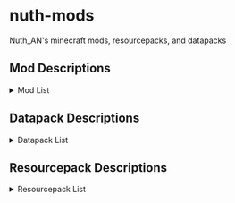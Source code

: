 # nuth-mods
Nuth_AN's minecraft mods, resourcepacks, and datapacks

## **Mod Descriptions**

<details>
<summary>Mod List</summary>

- advancementInfo
  - Tells the user what they need to do to accomplish an advancement

- axiom
  - Building mod I only use in creative worlds

- balm (library)

- betterBeaconPlacement
  - Places down the base of the beacon by right clicking on a beacon with the mineral block in your hand. Also can break all the blocks by breaking the beacon. Huge time saver

- betterF3
  - Improves F3 menu by color coding (highly customizable)

- betterStats
  - Makes the statistics screen look much prettier

- boatHUD
  - Adds a cool little HUD when riding a boat. Includes speed, gs experienced, and angle

- calcMod
  - Little calculator to calculate things such as amount of blocks needed for recipes, etc.

- carpetExtra
  - Adds some more cool carpet features

- carpetTIS
  - More carpet additions, notably large barrels

- clothConfig (library)

- clumps (performance)
  - Greatly decreases lag by clumping xp orbs together

- collective (library)

- continuity
  - Adds connected textures similar to OptiFine

- controlling (library)

- darkLoadingScreen
  - Makes the loading screen dark mode

- easierCrafting
  - Enables instant crafting without having to drag items to and fro

- eatingAnimation
  - Adds cool eating animations for most foods (sadly none for golden carrots)

- essential
  - Adds some useless cosmetics and allows hosting worlds for multiplayer with friends

- fabricAPI (library)

- carpet
  - Adds a ton of cool technical features. A tonnnnnn

- fabricLanguageKotlin (library)

- indium (performance)
  - Sodium addon that improves rendering API

- inventoryHUD
  - Adds some neat little HUDs. Highly customizable

- iris
  - Best shader loader in existence

- itemScroller
  - Amazing mod that makes it way easier to move items around in the inventory

- kleeSlabs
  - Allows just breaking the top or bottom slab in a double slab

- lambDynamicLights
  - Adds dynamic lights. Ex: holding a torch actually gives off light

- litematica
  - Building mod to creat ghost outlines of your builds for easier building process in survival

- lithium (performance)
  - Great optimization addon for fabric. Reduces tons of lag

- maLiLib (library)

- miniHUD
  - Fantastic mod that adds a little HUD that can display whatever you want it to. Also implements some useful renderers. Highly customizable

- modMenu
  - Adds a mod menu to help organize and configure mods in game

- NE
  - I have no clue what this mod does, but I think it's a dependency for some other mod

- noResourcePackWarnings
  - Removes the warning that a resource pack is from an older version

- reesesSodiumOptions
  - Improves the GUI of the sodium mod's options

- searchables
  - Adds a search bar in the keybinds menu to help find conflicts

- shulkerPlus
  - Allows you to label shulker boxes with an item. Great for organization

- sodiumExtra (performance)
  - Adds some more features to sodium

- sodium (performance)
  - The goat of performance mods

- stendhal
  - Adds the whole unicode library in the game GUI, allowing for symbols in signs, chat, etc.

- tweakermore
  - Adds some more tweakeroo features. I forgot what features, but they're probably cool

- tweakeroo
  - Allows for diagonal and offset block placement, orientation changes when placing, shulkerbox tooltips, freecam, and so much more. Highly customizable

- voiceChat
  - Adds a simple voice chat

- wiZoom
  - My favorite zoom mod. It's just the zoom from the Wurst hack client (which I've never used)

- yetAnotherConfigLib (library)

</details>

## **Datapack Descriptions**

<details>
<summary>Datapack List</summary>

- allMobHeads
  - Adds mob heads and player heads

- antiGriefs
  - Stops endermen from picking up blocks and stops ghasts from breaking blocks

- armoredElytra
  - Drop an elytra and chestplate on an anvil to combine them

- doubleShulkerShells
  - Shulkers always drop two shulker shells upon death

- fastLeafDecay
  - Makes leaves decay very quickly

- vanillaTweaks
  - Allows for redying of stuff, dying sandstone to red sandstone, adds a bunch of shapeless recipes, makes blackstone function the same as cobble for recipes, you can make black dye from coal and charcoal, you can smelt rotten flesh into leather, unpack ice, unpack netherwart blocks, unpack wool into string, trapdoor recipe yields 12 instead of 2, stair recipe yields 8 instead of 4, and wood recipe yields 4 instead of 3

- villagerWorkstationHighlights
  - Helps find which villager is assigned to which workstation

</details>

## **Resourcepack Descriptions**

<details>

<summary>Resourcepack List</summary>

- cowTotem
  - A little texture I made that turns the totem of undying into a cute little cow

- nuthPaintings
  - I replaced all the paintings with my favorite funny images

- redstoneTweaks
  - Extremely splendid pack that makes redstone components much easier to read and tell what direction they're facing, as well as much more

- uniqueDiscs
  - Gives each music disc a unique texture

- betterEggs
  - Recolors eggs and turtle eggs

- colorfulCoral
  - Makes dead coral have a little hue of color in them

- consistentSigns
  - Makes hanging signs and normal signs be consistent

- livingDragon
  - Gives the dragon egg an animated texture like a heartbeat

- obsidianEnderChest
  - Retextures ender chest to resemble obsidian

- rainRevamp
  - Makes rain so much nicer and atmospheric

- shrimpDistinctPotions
  - Gives each potion a unique texture

- springFlowers
  - Gets some variation in the flowers

- vanillaTweaks
  - fixes bucket inconsistencies, item stitching, fixes dripleaf, makes leaves look nicer on fast graphics, removes fogs, fixes blaze textures, fixes decorated pot texture, gives axolotls a cute lil smile, adds a dark mode UI, fixes gamerule names to be the same as in the source code, makes wither hearts actually discernable, color indicates ping, makes particles less obtrusive, cleans up glass textures, cleans up scaffold texture, lowers the shield texture to see better when holding, removes the pumpkin effect when wearing a carved pumpkin, makes fire a shorter texture, indicates suspicious sand/gravel with an outline and infested blocks with a caution tape outline, gives banner patterns unique texture as an item, makes age25 kelp have flowers on it, makes sapling age2 taller, quiets villagers and nether portals, allows for different skin tones in villagers, shortens grass textures, wraps around grass, path, mycelium, and snow blocks, makes the savanna colors golden, makes log texture a little rounded, makes water clearer and easier to see through, gives iron golems some flower patterns on them, makes the xp bottle a splash potion texture, makes a golden helmet look like a crown, gives every dye a unique texture, makes shield banners HD, makes arrow tips colored like flint, makes moss carpets overhang, animates campfire item, adds variation in bookshelves, connects bookshelves, makes the spyglass useless, and makes the nether brighter

</details>

